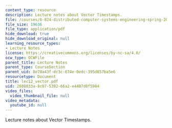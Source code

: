 ```yaml
---
content_type: resource
description: Lecture notes about Vector Timestamps.
file: /courses/6-824-distributed-computer-systems-engineering-spring-2006/2608033a8c07539266a2e4487d0f5984_lec12_vector.pdf
file_size: 19636
file_type: application/pdf
hide_download: true
hide_download_original: null
learning_resource_types:
- Lecture Notes
license: https://creativecommons.org/licenses/by-nc-sa/4.0/
ocw_type: OCWFile
parent_title: Lecture Notes
parent_type: CourseSection
parent_uid: 8e78a43f-dc3c-674e-0edc-395d857ba5e6
resourcetype: Document
title: lec12_vector.pdf
uid: 2608033a-8c07-5392-66a2-e4487d0f5984
video_files:
  video_thumbnail_file: null
video_metadata:
  youtube_id: null
---
```

Lecture notes about Vector Timestamps.